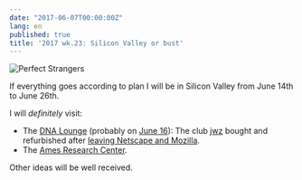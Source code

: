 ```yaml
---
date: "2017-06-07T00:00:00Z"
lang: en
published: true
title: '2017 wk.23: Silicon Valley or bust'
---
```


![Perfect Strangers](https://upload.wikimedia.org/wikipedia/en/4/45/Ps11.jpg)

If everything goes according to plan I will be in Silicon Valley from
June 14th to June 26th.

I will _definitely_ visit:

- The [DNA Lounge][] (probably on [June 16][]): The club [jwz][]
  bought and refurbished after [leaving Netscape and Mozilla][nomo].
- The [Ames Research Center][ames].

Other ideas will be well received.

[DNA Lounge]: https://www.dnalounge.com/
[June 16]: https://www.dnalounge.com/calendar/2017/06-16.html
[jwz]: https://www.jwz.org/
[nomo]: https://www.jwz.org/gruntle/nomo.html
[ames]: http://www.visitnasa.com/ames-research-center-california
